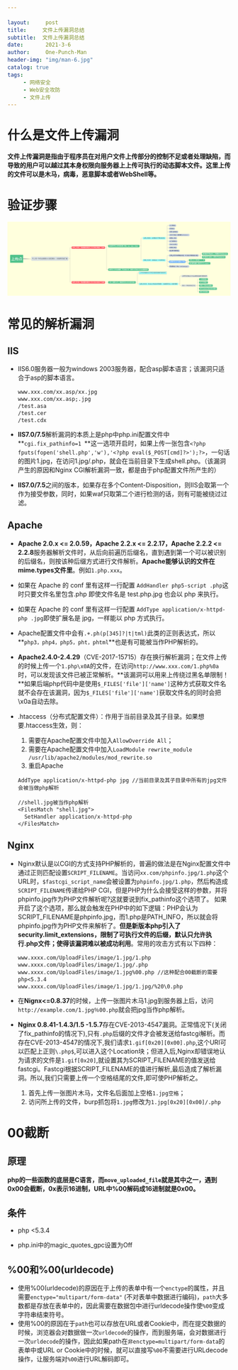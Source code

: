```yaml
---

layout:     post
title:     文件上传漏洞总结
subtitle:  文件上传漏洞总结
date:       2021-3-6
author:     One-Punch-Man
header-img: "img/man-6.jpg"
catalog: true
tags: 
     - 网络安全
     - Web安全攻防
     - 文件上传
---
```


# 什么是文件上传漏洞

**文件上传漏洞是指由于程序员在对用户文件上传部分的控制不足或者处理缺陷，而导致的用户可以越过其本身权限向服务器上上传可执行的动态脚本文件。这里上传的文件可以是木马，病毒，恶意脚本或者WebShell等。**

# 验证步骤

<img src="..\img\upload-21.jpg"  />

# 常见的解析漏洞

## IIS

- IIS6.0服务器一般为windows 2003服务器，配合asp脚本语言；该漏洞只适合于asp的脚本语言。

  ```
  www.xxx.com/xx.asp/xx.jpg
  www.xxx.com/xx.asp;.jpg
  /test.asa
  /test.cer
  /test.cdx
  ```

- **IIS7.0/7.5**解析漏洞的本质上是php中php.ini配置文件中**`cgi.fix_pathinfo=1 `**这一选项开启时，如果上传一张包含`<?php fputs(fopen('shell.php','w'),'<?php eval($_POST[cmd]?>');?>`，一句话的图片1.jpg，在访问1.jpg/.php，就会在当前目录下生成shell.php。（该漏洞产生的原因和Nginx CGI解析漏洞一致，都是由于php配置文件所产生的）

- **IIS7.0/7.5**之间的版本，如果存在多个Content-Disposition，则IIS会取第一个作为接受参数，同时，如果waf只取第二个进行检测的话，则有可能被绕过过滤。

## Apache

- **Apache 2.0.x <= 2.0.59，Apache 2.2.x <= 2.2.17，Apache 2.2.2 <= 2.2.8**服务器解析文件时，从后向前遍历后缀名，直到遇到第一个可以被识别的后缀名，则按该种后缀方式进行文件解析。**Apache能够认识的文件在mime.types文件里**。例如`1.php.xxx`。

- 如果在 Apache 的 conf 里有这样一行配置 `AddHandler php5-script .php`这时只要文件名里包含.php 即使文件名是 test.php.jpg 也会以 php 来执行。

- 如果在 Apache 的 conf 里有这样一行配置 `AddType application/x-httpd-php .jpg`即使扩展名是 jpg，一样能以 php 方式执行。

- Apache配置文件中会有`.+.ph(p[345]?|t|tml)`此类的正则表达式，所以**`php3，php4，php5，pht，phtml`**也是有可能被当作PHP解析的。

- **Apache2.4.0-2.4.29**（CVE-2017-15715）存在换行解析漏洞；在文件上传的时候上传一个`1.php\x0A`的文件，在访问`http://www.xxx.com/1.php%0a`时，可以发现该文件已被正常解析。**该漏洞可以用来上传绕过黑名单限制！**如果后端php代码中是使用`$_FILES['file']['name']`这种方式获取文件名就不会存在该漏洞，因为`$_FILES['file']['name']`获取文件名的同时会把\x0a自动去除。

- .htaccess（分布式配置文件）：作用于当前目录及其子目录。如果想要.htaccess生效，则：

  1. 需要在Apache配置文件中加入`AllowOverride All`；
  2. 需要在Apache配置文件中加入`LoadModule rewrite_module /usr/lib/apache2/modules/mod_rewrite.so`
  3. 重启Apache

  ```
  AddType application/x-httpd-php jpg //当前目录及其子目录中所有的jpg文件会被当做php解析
  
  //shell.jpg被当作php解析
  <FilesMatch "shell.jpg">
    SetHandler application/x-httpd-php
  </FilesMatch>
  ```

## Nginx

- Nginx默认是以CGI的方式支持PHP解析的，普遍的做法是在Nginx配置文件中通过正则匹配设置`SCRIPT_FILENAME`。当访问`xx.com/phpinfo.jpg/1.php`这个URL时，`$fastcgi_script_name`会被设置为`phpinfo.jpg/1.php`，然后构造成`SCRIPT_FILENAME`传递给PHP CGI，但是PHP为什么会接受这样的参数，并将phpinfo.jpg作为PHP文件解析呢?这就要说到fix_pathinfo这个选项了。 如果开启了这个选项，那么就会触发在PHP中的如下逻辑：PHP会认为SCRIPT_FILENAME是phpinfo.jpg，而1.php是PATH_INFO，所以就会将phpinfo.jpg作为PHP文件来解析了。**但是新版本php引入了security.limit_extensions，限制了可执行文件的后缀，默认只允许执行.php文件；使得该漏洞难以被成功利用**。常用的攻击方式有以下四种：

  ```
  www.xxxx.com/UploadFiles/image/1.jpg/1.php  
  www.xxxx.com/UploadFiles/image/1.jpg/.php
  www.xxxx.com/UploadFiles/image/1.jpg%00.php //这种配合00截断的需要php<5.3.4
  www.xxxx.com/UploadFiles/image/1.jpg/1.jpg/%20\0.php
  ```

- 在**Nignx<=0.8.37**的时候，上传一张图片木马1.jpg到服务器上后，访问`http://example.com/1.jpg％00.php`就会把jpg当作php解析。

- **Nginx 0.8.41-1.4.3/1.5 -1.5.7**存在CVE-2013-4547漏洞。正常情况下(关闭了fix_pathinfo的情况下),只有`.php`后缀的文件才会被发送给fastcgi解析。而存在CVE-2013-4547的情况下,我们请求`1.gif[0x20][0x00].php`,这个URI可以匹配上正则`\.php$`,可以进入这个Location块；但进入后,Nginx却错误地认为请求的文件是`1.gif[0x20]`,就设置其为SCRIPT_FILENAME的值发送给fastcgi。Fastcgi根据SCRIPT_FILENAME的值进行解析,最后造成了解析漏洞。所以,我们只需要上传一个空格结尾的文件,即可使PHP解析之。

  1. 首先上传一张图片木马，文件名后面加上空格`1.jpg空格`；
  2. 访问所上传的文件，burp抓包将`1.jpg`修改为`1.jpg[0x20][0x00]/.php`

# 00截断

## 原理

**php的一些函数的底层是C语言，而`move_uploaded_file`就是其中之一，遇到0x00会截断，0x表示16进制，URL中%00解码成16进制就是0x00。**

## 条件

- php <5.3.4

- php.ini中的magic_quotes_gpc设置为Off


## %00和%00(urldecode)

- 使用%00(urldecode)的原因在于上传的表单中有一个`enctype`的属性，并且需要`enctype="multipart/form-data"` (不对表单中数据进行编码)，`path`大多数都是存放在表单中的，因此需要在数据包中进行urldecode操作使`%00`变成字符串结束符号。
- 使用%00的原因在于`path`也可以存放在URL或者Cookie中，而在提交数据的时候，浏览器会对数据做一次`urldecode`的操作，而到服务端，会对数据进行一次`urldecode`的操作，因此如果path在`非enctype=multipart/form-data`的表单中或URL or Cookie中的时候，就可以直接写`%00`不需要进行URLdecode操作，让服务端对`%00`进行URL解码即可。